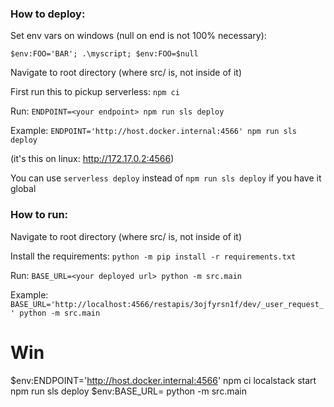 ### How to deploy:

Set env vars on windows (null on end is not 100% necessary):

`$env:FOO='BAR'; .\myscript; $env:FOO=$null`

Navigate to root directory (where src/ is, not inside of it)

First run this to pickup serverless: `npm ci`

Run: `ENDPOINT=<your endpoint> npm run sls deploy`

Example: `ENDPOINT='http://host.docker.internal:4566' npm run sls deploy`

(it's this on linux: http://172.17.0.2:4566)

You can use `serverless deploy` instead of `npm run sls deploy` if you have it global

### How to run:

Navigate to root directory (where src/ is, not inside of it)

Install the requirements: `python -m pip install -r requirements.txt`

Run: `BASE_URL=<your deployed url> python -m src.main`

Example: `BASE_URL='http://localhost:4566/restapis/3ojfyrsn1f/dev/_user_request_' python -m src.main`


# Win

$env:ENDPOINT='http://host.docker.internal:4566'
npm ci
localstack start
npm run sls deploy
$env:BASE_URL=
python -m src.main